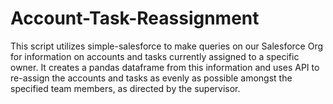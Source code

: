 # Account-Task-Reassignment

This script utilizes simple-salesforce to make queries on our Salesforce Org for information on accounts and tasks currently assigned to a specific owner. It creates a  pandas dataframe from this information and uses API to re-assign the accounts and tasks as evenly as possible amongst the specified team members, as directed by the supervisor.
